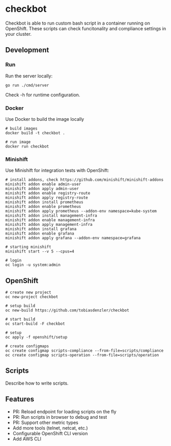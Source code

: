 # checkbot
Checkbot is able to run custom bash script in a container running on OpenShift. These scripts can check funcitonality and compliance settings in your cluster.

## Development

### Run

Run the server locally:

```
go run ./cmd/server
```

Check -h for runtime configuration.


### Docker

Use Docker to build the image locally

```
# build images
docker build -t checkbot .

# run image
docker run checkbot
```


### Minishift

Use Minishift for integration tests with OpenShift:

```
# install addons, check https://github.com/minishift/minishift-addons
minishift addon enable admin-user
minishift addon apply admin-user
minishift addon enable registry-route
minishift addon apply registry-route
minishift addon install prometheus
minishift addon enable prometheus
minishift addon apply prometheus --addon-env namespace=kube-system
minishift addon install management-infra
minishift addon enable management-infra
minishift addon apply management-infra
minishift addon install grafana
minishift addon enable grafana
minishift addon apply grafana --addon-env namespace=grafana

# starting minishift
minishift start --v 5 --cpus=4

# login
oc login -u system:admin
```

## OpenShift
```
# create new project
oc new-project checkbot

# setup build
oc new-build https://github.com/tobiasdenzler/checkbot

# start build
oc start-build -F checkbot

# setup
oc apply -f openshift/setup

# create configmaps
oc create configmap scripts-compliance --from-file=scripts/compliance
oc create configmap scripts-operation --from-file=scripts/operation
```

## Scripts

Describe how to write scripts.


## Features

* PR: Reload endpoint for loading scripts on the fly
* PR: Run scripts in browser to debug and test
* PR: Support other metric types
* Add more tools (telnet, netcat, etc.)
* Configurable OpenShift CLI version
* Add AWS CLI
